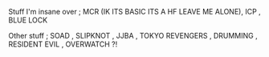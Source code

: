 Stuff I'm insane over ; MCR (IK ITS BASIC ITS A HF LEAVE ME ALONE), ICP , BLUE LOCK

Other stuff ; SOAD , SLIPKNOT , JJBA , TOKYO REVENGERS , DRUMMING , RESIDENT EVIL , OVERWATCH ?!
